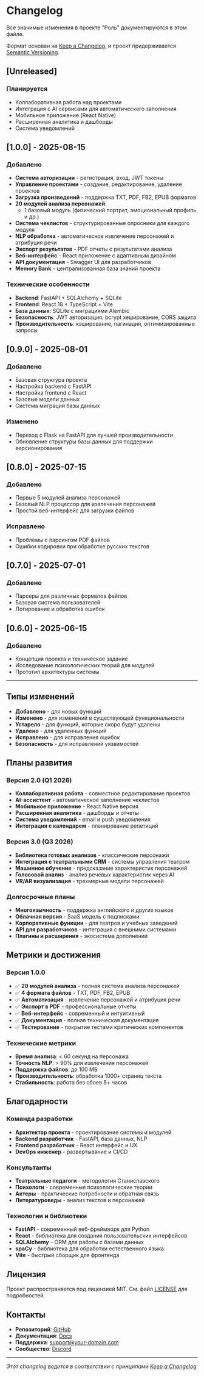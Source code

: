 # Changelog

Все значимые изменения в проекте "Роль" документируются в этом файле.

Формат основан на [Keep a Changelog](https://keepachangelog.com/ru/1.0.0/),
и проект придерживается [Semantic Versioning](https://semver.org/lang/ru/).

## [Unreleased]

### Планируется
- Коллаборативная работа над проектами
- Интеграция с AI сервисами для автоматического заполнения
- Мобильное приложение (React Native)
- Расширенная аналитика и дашборды
- Система уведомлений

## [1.0.0] - 2025-08-15

### Добавлено
- **Система авторизации** - регистрация, вход, JWT токены
- **Управление проектами** - создание, редактирование, удаление проектов
- **Загрузка произведений** - поддержка TXT, PDF, FB2, EPUB форматов
- **20 модулей анализа персонажей**:
  - 1 базовый модуль (физический портрет, эмоциональный профиль и др.)
- **Система чеклистов** - структурированные опросники для каждого модуля
- **NLP обработка** - автоматическое извлечение персонажей и атрибуция речи
- **Экспорт результатов** - PDF отчеты с результатами анализа
- **Веб-интерфейс** - React приложение с адаптивным дизайном
- **API документация** - Swagger UI для разработчиков
- **Memory Bank** - централизованная база знаний проекта

### Технические особенности
- **Backend**: FastAPI + SQLAlchemy + SQLite
- **Frontend**: React 18 + TypeScript + Vite
- **База данных**: SQLite с миграциями Alembic
- **Безопасность**: JWT авторизация, bcrypt хеширование, CORS защита
- **Производительность**: кэширование, пагинация, оптимизированные запросы

## [0.9.0] - 2025-08-01

### Добавлено
- Базовая структура проекта
- Настройка backend с FastAPI
- Настройка frontend с React
- Базовые модели данных
- Система миграций базы данных

### Изменено
- Переход с Flask на FastAPI для лучшей производительности
- Обновление структуры базы данных для поддержки версионирования

## [0.8.0] - 2025-07-15

### Добавлено
- Первые 5 модулей анализа персонажей
- Базовый NLP процессор для извлечения персонажей
- Простой веб-интерфейс для загрузки файлов

### Исправлено
- Проблемы с парсингом PDF файлов
- Ошибки кодировки при обработке русских текстов

## [0.7.0] - 2025-07-01

### Добавлено
- Парсеры для различных форматов файлов
- Базовая система пользователей
- Логирование и обработка ошибок

## [0.6.0] - 2025-06-15

### Добавлено
- Концепция проекта и техническое задание
- Исследование психологических теорий для модулей
- Прототип архитектуры системы

---

## Типы изменений

- **Добавлено** - для новых функций
- **Изменено** - для изменений в существующей функциональности
- **Устарело** - для функций, которые скоро будут удалены
- **Удалено** - для удаленных функций
- **Исправлено** - для исправления ошибок
- **Безопасность** - для исправлений уязвимостей

## Планы развития

### Версия 2.0 (Q1 2026)
- **Коллаборативная работа** - совместное редактирование проектов
- **AI-ассистент** - автоматическое заполнение чеклистов
- **Мобильное приложение** - React Native версия
- **Расширенная аналитика** - дашборды и отчеты
- **Система уведомлений** - email и push уведомления
- **Интеграция с календарем** - планирование репетиций

### Версия 3.0 (Q3 2026)
- **Библиотека готовых анализов** - классические персонажи
- **Интеграция с театральными CRM** - системы управления театром
- **Машинное обучение** - предсказание характеристик персонажей
- **Голосовой анализ** - анализ речевых характеристик через AI
- **VR/AR визуализация** - трехмерные модели персонажей

### Долгосрочные планы
- **Многоязычность** - поддержка английского и других языков
- **Облачная версия** - SaaS модель с подписками
- **Корпоративные функции** - для театров и учебных заведений
- **API для разработчиков** - интеграция с внешними системами
- **Плагины и расширения** - экосистема дополнений

## Метрики и достижения

### Версия 1.0.0
- ✅ **20 модулей анализа** - полная система анализа персонажей
- ✅ **4 формата файлов** - TXT, PDF, FB2, EPUB
- ✅ **Автоматизация** - извлечение персонажей и атрибуция речи
- ✅ **Экспорт в PDF** - профессиональные отчеты
- ✅ **Веб-интерфейс** - современный и интуитивный
- ✅ **Документация** - полная техническая документация
- ✅ **Тестирование** - покрытие тестами критических компонентов

### Технические метрики
- **Время анализа**: < 60 секунд на персонажа
- **Точность NLP**: > 90% для извлечения персонажей
- **Поддержка файлов**: до 100 МБ
- **Производительность**: обработка 1000+ страниц текста
- **Стабильность**: работа без сбоев 8+ часов

## Благодарности

### Команда разработки
- **Архитектор проекта** - проектирование системы и модулей
- **Backend разработчик** - FastAPI, база данных, NLP
- **Frontend разработчик** - React интерфейс и UX
- **DevOps инженер** - развертывание и CI/CD

### Консультанты
- **Театральные педагоги** - методология Станиславского
- **Психологи** - современные психологические теории
- **Актеры** - практические потребности и обратная связь
- **Литературоведы** - анализ текстов и персонажей

### Технологии и библиотеки
- **FastAPI** - современный веб-фреймворк для Python
- **React** - библиотека для создания пользовательских интерфейсов
- **SQLAlchemy** - ORM для работы с базами данных
- **spaCy** - библиотека для обработки естественного языка
- **Vite** - быстрый сборщик для фронтенда

## Лицензия

Проект распространяется под лицензией MIT. См. файл [LICENSE](../LICENSE) для подробностей.

## Контакты

- **Репозиторий**: [GitHub](https://github.com/your-org/role)
- **Документация**: [Docs](https://docs.your-domain.com)
- **Поддержка**: [support@your-domain.com](mailto:support@your-domain.com)
- **Сообщество**: [Discord](https://discord.gg/your-server)

---

*Этот changelog ведется в соответствии с принципами [Keep a Changelog](https://keepachangelog.com/)*
